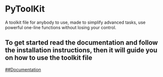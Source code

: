 # PyToolKit
A toolkit file for anybody to use, made to simplify advanced tasks, use powerful one-line functions without losing your control.


## To get started read the documentation and follow the installation instructions, then it will guide you on how to use the toolkit file
[##Documentation](https://sapphirekr.gitbook.io/how-to-use-pytoolkit/)

